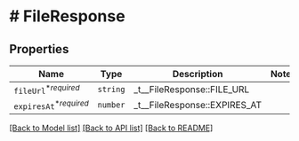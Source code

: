 # # FileResponse



## Properties

Name | Type | Description | Notes
------------ | ------------- | ------------- | -------------
| `fileUrl`<sup>*_required_</sup> | ```string``` |  _t__FileResponse::FILE_URL  |  |
| `expiresAt`<sup>*_required_</sup> | ```number``` |  _t__FileResponse::EXPIRES_AT  |  |

[[Back to Model list]](../../README.md#models) [[Back to API list]](../../README.md#endpoints) [[Back to README]](../../README.md)
